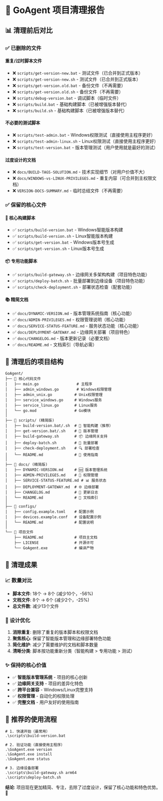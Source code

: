 # 🧹 GoAgent 项目清理报告

## 📊 清理前后对比

### ✅ 已删除的文件

#### 重复/过时脚本文件
- ❌ `scripts/get-version-new.bat` - 测试文件（已合并到正式版本）
- ❌ `scripts/get-version-new.sh` - 测试文件（已合并到正式版本）
- ❌ `scripts/get-version.old.bat` - 备份文件（不再需要）
- ❌ `scripts/get-version.old.sh` - 备份文件（不再需要）
- ❌ `scripts/debug-version.bat` - 调试脚本（临时文件）
- ❌ `scripts/build.bat` - 基础构建脚本（已被增强版本替代）
- ❌ `scripts/build.sh` - 基础构建脚本（已被增强版本替代）

#### 不必要的测试脚本
- ❌ `scripts/test-admin.bat` - Windows权限测试（直接使用主程序更好）
- ❌ `scripts/test-admin-linux.sh` - Linux权限测试（直接使用主程序更好）
- ❌ `scripts/test-version.bat` - 版本管理测试（用户使用就是最好的测试）

#### 过度设计的文档
- ❌ `docs/BUILD-TAGS-SOLUTION.md` - 技术实现细节（对用户价值不大）
- ❌ `docs/WINDOWS-vs-LINUX-PRIVILEGES.md` - 重复内容（可合并到主权限文档）
- ❌ `VERSION-DOCS-SUMMARY.md` - 临时总结文件（不再需要）

### ✅ 保留的核心文件

#### 🚀 核心构建脚本
- ✅ `scripts/build-version.bat` - Windows智能版本构建
- ✅ `scripts/build-version.sh` - Linux智能版本构建  
- ✅ `scripts/get-version.bat` - Windows版本号生成
- ✅ `scripts/get-version.sh` - Linux版本号生成

#### 📦 专用功能脚本
- ✅ `scripts/build-gateway.sh` - 边缘网关多架构构建（项目特色功能）
- ✅ `scripts/deploy-batch.sh` - 批量部署到边缘设备（项目特色功能）
- ✅ `scripts/check-deployment.sh` - 部署状态检查（配套功能）

#### 📚 精简文档
- ✅ `docs/DYNAMIC-VERSION.md` - 版本管理系统指南（核心功能）
- ✅ `docs/ADMIN-PRIVILEGES.md` - 权限管理说明（核心功能）
- ✅ `docs/SERVICE-STATUS-FEATURE.md` - 服务状态功能（核心功能）
- ✅ `docs/DEPLOYMENT-GATEWAY.md` - 边缘网关部署（项目特色）
- ✅ `docs/CHANGELOG.md` - 版本更新记录（必要文档）
- ✅ `docs/README.md` - 文档索引（导航必需）

## 🎯 清理后的项目结构

```
GoAgent/
├── 📁 核心代码文件
│   ├── main.go                 # 主程序
│   ├── admin_windows.go        # Windows权限管理
│   ├── admin_unix.go          # Unix权限管理
│   ├── service_windows.go     # Windows服务
│   ├── service_linux.go       # Linux服务
│   └── go.mod                 # Go模块
│
├── 📁 scripts/ (精简版)
│   ├── build-version.bat/.sh  # 🚀 智能构建（推荐）
│   ├── get-version.bat/.sh    # 📄 版本管理
│   ├── build-gateway.sh       # 📦 边缘网关支持
│   ├── deploy-batch.sh        # 🚀 批量部署
│   ├── check-deployment.sh    # 🔍 部署检查
│   └── README.md              # 📖 使用指南
│
├── 📁 docs/ (精简版)
│   ├── DYNAMIC-VERSION.md     # 🆕 版本管理系统
│   ├── ADMIN-PRIVILEGES.md    # 🔐 权限管理
│   ├── SERVICE-STATUS-FEATURE.md # 📊 服务状态
│   ├── DEPLOYMENT-GATEWAY.md  # 🌐 边缘部署
│   ├── CHANGELOG.md           # 📝 更新日志
│   └── README.md              # 📖 文档索引
│
├── 📁 configs/
│   ├── config.example.toml    # 配置示例
│   ├── devices.example.conf   # 设备配置示例
│   └── README.md              # 配置说明
│
└── 📄 项目文件
    ├── README.md              # 项目主文档
    ├── LICENSE                # 开源许可
    └── GoAgent.exe            # 编译产物
```

## 🎉 清理成果

### 📈 数量对比
- **脚本文件**: 18个 → 8个 (减少10个，-56%)
- **文档文件**: 8个 → 6个 (减少2个，-25%)
- **总文件数**: 减少13个文件

### 🎯 设计优化
1. **消除重复**: 删除了重复的版本脚本和权限文档
2. **聚焦核心**: 保留了智能版本管理和边缘部署特色功能
3. **简化维护**: 减少了需要维护的文档和脚本数量
4. **清晰分类**: 脚本按功能重新分类（智能构建 > 专用功能 > 测试）

### ✨ 保持的核心价值
- ✅ **智能版本管理系统** - 项目的核心创新
- ✅ **边缘网关支持** - 项目的差异化特色  
- ✅ **跨平台兼容** - Windows/Linux完整支持
- ✅ **权限管理** - 自动化的权限处理
- ✅ **完整文档** - 用户友好的使用指南

## 🚀 推荐的使用流程

```cmd
# 1. 快速开始（最常用）
.\scripts\build-version.bat

# 2. 验证功能（直接使用主程序）
.\GoAgent.exe version
.\GoAgent.exe install
.\GoAgent.exe status

# 3. 边缘设备部署
.\scripts\build-gateway.sh arm64
.\scripts\deploy-batch.sh
```

**结论**: 项目现在更加精简、专注，去除了过度设计，保留了核心功能和特色优势。 🎯
